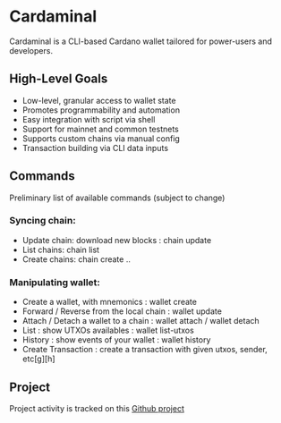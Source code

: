 
# Cardaminal

Cardaminal is a CLI-based Cardano wallet tailored for power-users and developers.

## High-Level Goals

- Low-level, granular access to wallet state
- Promotes programmability and automation
- Easy integration with script via shell
- Support for mainnet and common testnets
- Supports custom chains via manual config
- Transaction building via CLI data inputs

## Commands

Preliminary list of available commands (subject to change)

### Syncing chain:
- Update chain: download new blocks : chain update <CHAIN-NAME>
- List chains: chain list
- Create chains: chain create <CHAIN-NAME> ..

### Manipulating wallet:
- Create a wallet, with mnemonics : wallet create <WALLET-NAME>
- Forward / Reverse from the local chain : wallet update
- Attach / Detach a wallet to a chain : wallet attach <WALLET-NAME> <CHAIN-NAME> / wallet detach <WALLET-NAME>
- List : show UTXOs availables : wallet list-utxos <WALLET-NAME>
- History : show events of your wallet : wallet history <WALLET-NAME>
- Create Transaction : create a transaction with given utxos, sender, etc[g][h]

## Project

Project activity is tracked on this [Github project](https://github.com/orgs/txpipe/projects/15)
